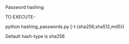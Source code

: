 Password hashing

TO EXECUTE-

python hashing_passwords.py <password> [-t {sha256,sha512,md5}] 
  
  Default hash-type is sha256

